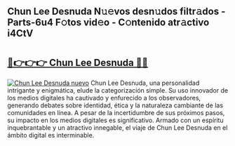 ## Chun Lee Desnuda N𝚞𝚎vos desn𝚞dos filtr𝚊dos - Parts-6u4 F𝚘tos vid𝚎o - C𝚘ntenido atr𝚊ctivo i4CtV

# <h2><a href="http://mbdhaw.tromn.icu/?c=Chun+Lee+Desnuda">🔗👉👉👉 Chun Lee Desnuda 🔗🔗</a></h2>

[![Chun Lee Desnuda nuevo](https://i.imgur.com/pEAQMta.gif)](http://mbdhaw.tromn.icu/?c=Chun+Lee+Desnuda)
Chun Lee Desnuda, una personalidad intrigante y enigmática, elude la categorización simple. Su uso innovador de los medios digitales ha cautivado y enfurecido a los observadores, generando debates sobre identidad, ética y la naturaleza cambiante de las comunidades en línea. A pesar de la incertidumbre de sus próximos pasos, su impacto en los medios digitales es significativo. Armado con un espíritu inquebrantable y un atractivo innegable, el viaje de Chun Lee Desnuda en el ámbito digital es interminable.
